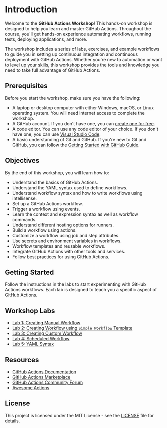 # Introduction

Welcome to the **GitHub Actions Workshop**! This hands-on workshop is designed to help you learn and master GitHub Actions. Throughout the course, you'll get hands-on experience automating workflows, running tests, deploying applications, and more.

The workshop includes a series of labs, exercises, and example workflows to guide you in setting up continuous integration and continuous deployment with GitHub Actions. Whether you're new to automation or want to level up your skills, this workshop provides the tools and knowledge you need to take full advantage of GitHub Actions.

## Prerequisites

Before you start the workshop, make sure you have the following:

- A laptop or desktop computer with either Windows, macOS, or Linux operating system. You will need internet access to complete the workshop.
- A GitHub account. If you don't have one, you can [create one for free](http://github.com).
- A code editor. You can use any code editor of your choice. If you don't have one, you can use [Visual Studio Code](https://code.visualstudio.com/).
- A basic understanding of Git and GitHub. If you're new to Git and GitHub, you can follow the [Getting Started with GitHub Guide](https://guides.github.com/activities/hello-world/).

## Objectives

By the end of this workshop, you will learn how to:

- Understand the basics of GitHub Actions.
- Understand the YAML syntax used to define workflows.
- Understand workflow syntax and how to write workflows using intellisense.
- Set up a GitHub Actions workflow.
- Trigger a workflow using events.
- Learn the context and expression syntax as well as workflow commands.
- Understand different hosting options for runners.
- Build a workflow using actions.
- Customize a workflow using job and step attributes.
- Use secrets and environment variables in workflows.
- Workflow templates and reusable workflows.
- Integrate GitHub Actions with other tools and services.
- Follow best practices for using GitHub Actions.

## Getting Started

Follow the instructions in the labs to start experimenting with GitHub Actions workflows. Each lab is designed to teach you a specific aspect of GitHub Actions.

## Workshop Labs

- [Lab 1: Creating Manual Workflow](./labs/intro-manual-workflow.md)
- [Lab 2: Creating Workflow using `Simple Workflow` Template](./labs/intro-simple-workflow.md)
- [Lab 3: Creating Custom Workflow](./labs/intro-custom-workflow.md)
- [Lab 4: Scheduled Workflow](./labs/intro-custom-workflow.md)
- [Lab 5: YAML Syntax](./labs/intro-yaml-syntax.md)

## Resources

- [GitHub Actions Documentation](https://docs.github.com/en/actions)
- [GitHub Actions Marketplace](https://github.com/marketplace?type=actions)
- [GitHub Actions Community Forum](https://github.community/c/github-actions/42)
- [Awesome Actions](https://github.com/sdras/awesome-actions)

## License

This project is licensed under the MIT License - see the [LICENSE](LICENSE) file for details.
